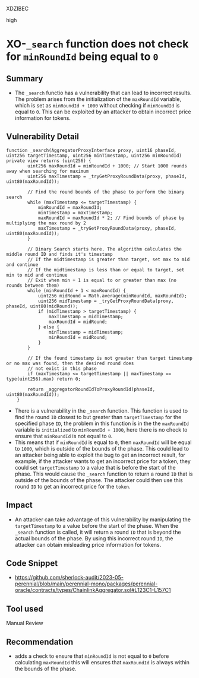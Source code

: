 XDZIBEC

high

# XO-`_search` function does not check for `minRoundId` being equal to `0`

## Summary
- The `_search` functio has a vulnerability that can lead to incorrect results. The  problem arises from the initialization of the `maxRoundId` variable, which is set as `minRoundId + 1000` without checking if `minRoundId` is equal to `0`. This can be exploited by an attacker to obtain incorrect price information for tokens.
## Vulnerability Detail
```solidity
function _search(AggregatorProxyInterface proxy, uint16 phaseId, uint256 targetTimestamp, uint256 minTimestamp, uint256 minRoundId) private view returns (uint256) {
        uint256 maxRoundId = minRoundId + 1000; // Start 1000 rounds away when searching for maximum
        uint256 maxTimestamp = _tryGetProxyRoundData(proxy, phaseId, uint80(maxRoundId));

        // Find the round bounds of the phase to perform the binary search
        while (maxTimestamp <= targetTimestamp) {
            minRoundId = maxRoundId;
            minTimestamp = maxTimestamp;
            maxRoundId = maxRoundId * 2; // Find bounds of phase by multiplying the max round by 2
            maxTimestamp = _tryGetProxyRoundData(proxy, phaseId, uint80(maxRoundId));
        }

        // Binary Search starts here. The algorithm calculates the middle round ID and finds it's timestamp
        // If the midtimestamp is greater than target, set max to mid and continue
        // If the midtimestamp is less than or equal to target, set min to mid and continue
        // Exit when min + 1 is equal to or greater than max (no rounds between them)
        while (minRoundId + 1 < maxRoundId) {
            uint256 midRound = Math.average(minRoundId, maxRoundId);
            uint256 midTimestamp = _tryGetProxyRoundData(proxy, phaseId, uint80(midRound));
            if (midTimestamp > targetTimestamp) {
                maxTimestamp = midTimestamp;
                maxRoundId = midRound;
            } else {
                minTimestamp = midTimestamp;
                minRoundId = midRound;
            }
        }

        // If the found timestamp is not greater than target timestamp or no max was found, then the desired round does
        // not exist in this phase
        if (maxTimestamp <= targetTimestamp || maxTimestamp == type(uint256).max) return 0;

        return _aggregatorRoundIdToProxyRoundId(phaseId, uint80(maxRoundId));
    }
```
- There is a vulnerability in the  `_search`  function. This function is used to find the round `ID` closest to but greater than `targetTimestamp` for the specified phase `ID`, the problem in this function is in the the `maxRoundId` variable is `initialized` to `minRoundId + 1000`, here there is no check to ensure that `minRoundId` is not equal to `0`. 
- This means that if `minRoundId` is equal to `0`, then `maxRoundId` will be equal to `1000`, which is outside of the bounds of the phase. This could lead to an attacker being able to exploit the bug to get an incorrect result,  for example, if the attacker wants to get an incorrect price for a token, they could set `targetTimestamp` to a value that is before the start of the phase. This would cause the `_search` function to return a round `ID` that is outside of the bounds of the phase. The attacker could then use this round `ID` to get an incorrect price for the `token`.
## Impact
- An attacker can take advantage of this vulnerability by manipulating the `targetTimestamp` to a value before the start of the phase. When the `_search` function is called, it will return a round `ID` that is beyond the actual bounds of the phase. By using this incorrect round `ID`, the attacker can obtain misleading price information for tokens.
## Code Snippet
- https://github.com/sherlock-audit/2023-05-perennial/blob/main/perennial-mono/packages/perennial-oracle/contracts/types/ChainlinkAggregator.sol#L123C1-L157C1
## Tool used

Manual Review

## Recommendation
- adds a check to ensure that `minRoundId` is not equal to `0` before calculating `maxRoundId` this will ensures that `maxRoundId` is always within the bounds of the phase.